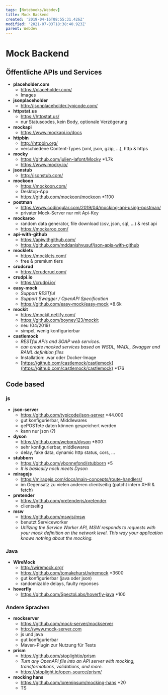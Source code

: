 ```yaml
---
tags: [Notebooks/Webdev]
title: Mock Backend
created: '2019-04-16T08:55:31.426Z'
modified: '2021-07-03T18:38:40.923Z'
parent: Webdev
---
```


# Mock Backend

## Öffentliche APIs und Services
- **placeholder.com**
  - https://placeholder.com/
  - Images
- **jsonplaceholder**
  - http://jsonplaceholder.typicode.com/
- **httpstat.us**
  - https://httpstat.us/
  - nur Statuscodes, kein Body, optionale Verzögerung
- **mockapi**
  - https://www.mockapi.io/docs
- **httpbin**
  - http://httpbin.org/
  - verschiedene Content-Types (xml, json, gzip, ...), http & https
- **mocky**
  - https://github.com/julien-lafont/Mocky *1.7k
  - https://www.mocky.io/
- **jsonstub**
  - http://jsonstub.com/
- **mockoon**
  - https://mockoon.com/
  - Desktop-App
  - https://github.com/mockoon/mockoon *1100
- **postman**
  - https://www.codingular.com/2019/04/mocking-api-using-postman/
  - privater Mock-Server nur mit Api-Key
- **mockaroo**
  - random data generator, file download (csv, json, sql, ...) & rest api
  - https://mockaroo.com/
- **api-with-github**
  - https://apiwithgithub.com/
  - https://github.com/mddanishyusuf/json-apis-with-github
- **mocklets**
  - https://mocklets.com/
  - free & premium tiers
- **crudcrud**
  - https://crudcrud.com/
- **crudpi.io**
  - https://crudpi.io/
- **easy-mock**
  - *Support RESTful*
  - *Support Swagger / OpenAPI Specification*
  - https://github.com/easy-mock/easy-mock *8.6k
- **mockit**
  - https://mockit.netlify.com/
  - https://github.com/boyney123/mockit
  - neu (04/2019)
  - simpel, wenig konfigurierbar
- **castlemock**
  - *RESTful APIs and SOAP web services.*
  - *can create mocked services based on WSDL, WADL, Swagger and RAML definition files*
  - Installation: .war oder Docker-Image
  - [https://github.com/castlemock/castlemock](https://github.com/castlemock/castlemock) *176


## Code based

### js
- **json-server**
  - https://github.com/typicode/json-server *44.000
  - gut konfigurierbar, Middlewares
  - gePOSTete daten können gespeichert werden
  - kann nur json (?)
- **dyson**
  - https://github.com/webpro/dyson *800
  - sehr konfigurierbar, middlewares
  - delay, fake data, dynamic http status, cors, ...
- **stubborn**
  - https://github.com/ybonnefond/stubborn *5
  - *It is basically nock meets Dyson*
- **miragejs**
  - https://miragejs.com/docs/main-concepts/route-handlers/
  - im Gegensatz zu vielen anderen clientseitig (patcht intern XHR & fetch)
- **pretender**
  - https://github.com/pretenderjs/pretender
  - clientseitig
- **msw**
  - https://github.com/mswjs/msw
  - benutzt Serviceworker
  - *Utilizing the Service Worker API, MSW responds to requests with your mock definition on the network level. This way your application knows nothing about the mocking.*

### Java
- **WireMock**
  - http://wiremock.org/
  - https://github.com/tomakehurst/wiremock *3600
  - gut konfigurierbar (java oder json)
  - randomizable delays, faulty reponses
- **hoverfly**
  - https://github.com/SpectoLabs/hoverfly-java *100

### Andere Sprachen
- **mockserver**
  - https://github.com/mock-server/mockserver
  - http://www.mock-server.com
  - js und java
  - gut konfigurierbar
  - Maven-Plugin zur Nutzung für Tests
- **prism**
  - https://github.com/stoplightio/prism
  - *Turn any OpenAPI file into an API server with mocking, transformations, validations, and more.*
  - https://stoplight.io/open-source/prism/
- **mocking hans**
  - https://github.com/loremipsum/mocking-hans *20
  - TS
